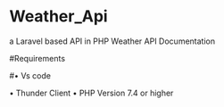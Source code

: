 # Weather_Api
a Laravel based API in PHP
Weather API Documentation


#Requirements

#•	Vs code

•	Thunder Client
•	PHP Version 7.4 or higher

